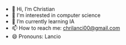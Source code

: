 - 👋 Hi, I’m Christian
- 👀 I'm interested in computer science
- 🌱 I’m currently learning IA 
- 📫 How to reach me: chrilanci00@gmail.com
- 😄 Pronouns: Lancio
